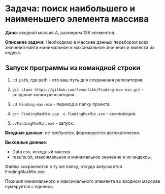 # Задача: поиск наибольшего и наименьшего элемента массива

**Дано**: входной массив А, размером 128 элементов.

**Описание задачи**: Необходимо в массиве данных перебором всех значений найти минимальное и максимальное значения и вывести их индекс.

## Запуск программы из командной строки

1. ``` cd path ```, где path - это ваш путь для сохранения репозитория.

2. ``` git clone https://github.com/lemon4ikk/Finding-max-min.git ``` - создание копии репозитория.

3. ``` cd Finding-max-min ``` - переход в папку проекта.

4. ``` g++ FindingMaxMin.cpp -o FindingMaxMin.exe ``` - компиляция.

5. ``` ./FindingMaxMin.exe ``` - запуск.

**Входные данные**: не требуются, формируются автоматически.

**Выходные данные**: 
 - Data.csv, исходный массив.
 - results.txt, максимальное и минимальное значение и их индексы.

Файлы сохраняются в ту же папку, откуда запускается FindingMaxMin.exe

Позиция минимального и максимального элемента во входном массиве нумеруется с единицы
